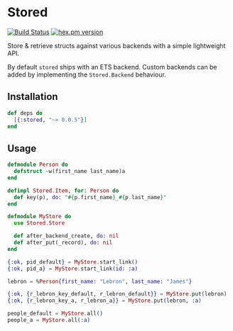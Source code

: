 # Stored
[![Build Status](https://github.com/rupurt/stored/workflows/test/badge.svg?branch=master)](https://github.com/rupurt/stored/actions?query=workflow%3Atest)
[![hex.pm version](https://img.shields.io/hexpm/v/stored.svg?style=flat)](https://hex.pm/packages/stored)

Store & retrieve structs against various backends with a simple lightweight API.

By default `stored` ships with an ETS backend. Custom backends can be added by implementing the `Stored.Backend` behaviour.

## Installation

```elixir
def deps do
  [{:stored, "~> 0.0.5"}]
end
```

## Usage

```elixir
defmodule Person do
  defstruct ~w(first_name last_name)a
end

defimpl Stored.Item, for: Person do
  def key(p), do: "#{p.first_name}_#{p.last_name}"
end

defmodule MyStore do
  use Stored.Store

  def after_backend_create, do: nil
  def after_put(_record), do: nil
end

{:ok, pid_default} = MyStore.start_link()
{:ok, pid_a} = MyStore.start_link(id: :a)

lebron = %Person{first_name: "Lebron", last_name: "James"}

{:ok, {r_lebron_key_default, r_lebron_default}} = MyStore.put(lebron)
{:ok, {r_lebron_key_a, r_lebron_a}} = MyStore.put(lebron, :a)

people_default = MyStore.all()
people_a = MyStore.all(:a)
```
